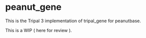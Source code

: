 # peanut_gene

This is the Tripal 3 implementation of tripal_gene for peanutbase.

This is a WIP ( here for review ).
